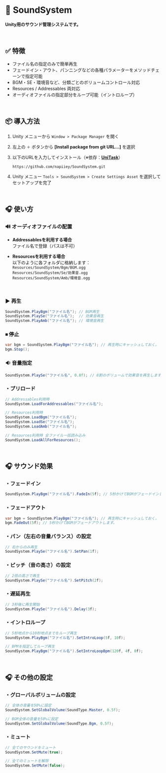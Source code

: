 # 🎵 SoundSystem

**Unity用のサウンド管理システムです。**


&nbsp;
## ✅ 特徴

- ファイル名の指定のみで簡単再生  
- フェードイン・アウト、パンニングなどの各種パラメーターをメソッドチェーンで指定可能  
- BGM・SE・環境音など、分類ごとのボリュームコントロール対応  
- Resources / Addressables 両対応
- オーディオファイルの指定部分をループ可能（イントロループ）


&nbsp;
## 📦 導入方法

1. Unity メニューから `Window > Package Manager` を開く  
2. 左上の `＋` ボタンから **[Install package from git URL...]** を選択  
3. 以下のURLを入力してインストール（※依存：**[UniTask](https://github.com/Cysharp/UniTask)**）  

    ```
    https://github.com/napiiey/SoundSystem.git
    ```

4. Unity メニュー `Tools > SoundSystem > Create Settings Asset` を選択してセットアップを完了


&nbsp;
## 🎧 使い方

### 🔊 オーディオファイルの配置

- **Addressablesを利用する場合**  
  ファイル名で登録（パスは不可）

- **Resourcesを利用する場合**  
  以下のように各フォルダに格納します：  
  `Resources/SoundSystem/Bgm/BGM.ogg`  
  `Resources/SoundSystem/Se/効果音.ogg`  
  `Resources/SoundSystem/Amb/環境音.ogg`  


&nbsp;
### ▶️ 再生

```csharp
SoundSystem.PlayBgm("ファイル名"); // BGM再生  
SoundSystem.PlaySe("ファイル名");  // 効果音再生  
SoundSystem.PlayAmb("ファイル名"); // 環境音再生
```

### ⏹ 停止
```csharp
var bgm = SoundSystem.PlayBgm("ファイル名"); // 再生時にキャッシュしておく。
bgm.Stop();
```

### 🔉 音量指定
```csharp
SoundSystem.PlaySe("ファイル名", 0.8f); // 8割のボリュームで効果音を再生します。
```

### ・プリロード
```csharp
// Addressables利用時
SoundSystem.LoadForAddressables("ファイル名");

// Resources利用時
SoundSystem.LoadBgm("ファイル名");
SoundSystem.LoadSe("ファイル名");
SoundSystem.LoadAmb("ファイル名");

// Resources利用時 全ファイル一括読み込み
SoundSystem.LoadAllForResources();
```

&nbsp;
## 🎧 サウンド効果

### ・フェードイン
```csharp
SoundSystem.PlayBgm("ファイル名").FadeIn(5f); // 5秒かけてBGMがフェードインします。
```

### ・フェードアウト
```csharp
var bgm = SoundSystem.PlayBgm("ファイル名"); // 再生時にキャッシュしておく。
bgm.FadeOut(5f); // 5秒かけてBGMがフェードアウトします。
```

### ・パン（左右の音量バランス）の設定
```csharp
// 右からのみ再生
SoundSystem.PlaySe("ファイル名").SetPan(1f);
```

### ・ピッチ（音の高さ）の設定
```csharp
// 2倍の高さで再生
SoundSystem.PlaySe("ファイル名").SetPitch(2f);
```

### ・遅延再生
```csharp
// 3秒後に再生開始
SoundSystem.PlaySe("ファイル名").Delay(3f);
```

### ・イントロループ
```csharp
// 5秒地点から10秒地点までをループ再生
SoundSystem.PlayBgm("ファイル名").SetIntroLoop(5f, 10f);

// BPMを指定してループ再生
SoundSystem.PlayBgm("ファイル名").SetIntroLoopBpm(120f, 4f, 8f);
```

&nbsp;
## 🎧 その他の設定

### ・グローバルボリュームの設定
```csharp
// 全体の音量を50%に設定
SoundSystem.SetGlobalVolume(SoundType.Master, 0.5f);

// BGM全体の音量を50%に設定
SoundSystem.SetGlobalVolume(SoundType.Bgm, 0.5f);
```

### ・ミュート
```csharp
// 全てのサウンドをミュート
SoundSystem.SetMute(true);

// 全てのミュートを解除
SoundSystem.SetMute(false);
```

